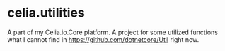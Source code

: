 # celia.utilities
A part of my Celia.io.Core platform. A project for some utilized functions what I cannot find in https://github.com/dotnetcore/Util right now.
